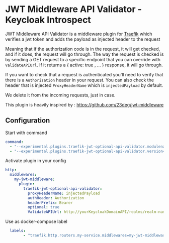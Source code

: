 # JWT Middleware API Validator - Keycloak Introspect

JWT Middleware API Validator is a middleware plugin for [Traefik](https://github.com/containous/traefik) which verifies a jwt token and adds the payload as injected header to the request


Meaning that if the authorization code is in the request, it will get checked, and if it does, the request will go through.
The way the request is checked is by sending a GET request to a specific endpoint that you can override with `ValidateAPIUrl`. 
If it returns a { active: true , ... } response, it will go through.

If you want to check that a request is authenticated you'll need to verify that there is a `Authorization` header in your request.
You can also check the header that is injected `ProxyHeaderName`  which is `injectedPayload` by default.

We delete it from the incoming requests, just in case.

This plugin is heavily inspired by : https://github.com/23deg/jwt-middleware 



## Configuration

Start with command
```yaml
command:
  - "--experimental.plugins.traefik-jwt-optional-api-validator.modulename=github.com/savyjs/traefik-jwt-optional-api-validator"
  - "--experimental.plugins.traefik-jwt-optional-api-validator.version=v0.0.14"
```

Activate plugin in your config  

```yaml
http:
  middlewares:
    my-jwt-middleware:
      plugin:
        traefik-jwt-optional-api-validator:
          proxyHeaderName: injectedPayload
          authHeader: Authorization
          headerPrefix: Bearer
          optional: true
          ValidateAPIUrl: http://yourKeycloakDomainAPI/realms/realm-name/protocol/openid-connect/token/introspect
```

Use as docker-compose label  
```yaml
  labels:
        - "traefik.http.routers.my-service.middlewares=my-jwt-middleware@file"
```
